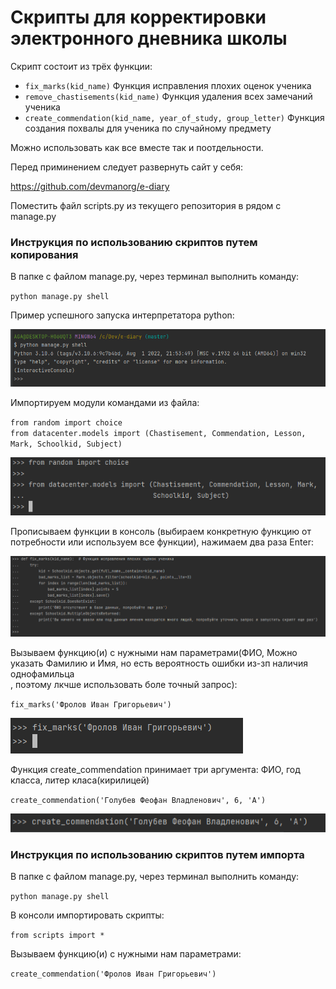 # Скрипты для корректировки электронного дневника школы

Скрипт состоит из трёх функции:

- `fix_marks(kid_name)` Функция исправления плохих оценок ученика
- `remove_chastisements(kid_name)` Функция удаления всех замечаний ученика
- `create_commendation(kid_name, year_of_study, group_letter)` Функция создания похвалы для ученика по случайному предмету

Можно использовать как все вместе так и поотдельности.

Перед приминением следует развернуть сайт у себя:

https://github.com/devmanorg/e-diary

Поместить файл scripts.py из текущего репозитория в рядом с manage.py

### Инструкция по использованию скриптов путем копирования

В папке с файлом manage.py, через терминал выполнить команду:

`python manage.py shell`

Пример успешного запуска интерпретатора python:

![img.png](img.png)

Импортируем модули командами из файла:

`from random import choice` <br>
`from datacenter.models import (Chastisement, Commendation, Lesson, Mark,
                               Schoolkid, Subject)`

![img_1.png](img_1.png)

Прописываем функции в консоль (выбираем конкретную функцию от потребности или используем все функции), нажимаем два раза Enter:

![img_2.png](img_2.png)

Вызываем функцию(и) с нужными нам параметрами(ФИО, Можно указать Фамилию и Имя, но есть вероятность ошибки из-зп наличия однофамильца<br>
, поэтому лкчше использовать боле точный запрос):

`fix_marks('Фролов Иван Григорьевич')`

![img_3.png](img_3.png)

Функция create_commendation принимает три аргумента: ФИО, год класса, литер класа(кирилицей)

`create_commendation('Голубев Феофан Владленович', 6, 'A')`

![img_4.png](img_4.png)


### Инструкция по использованию скриптов путем импорта

В папке с файлом manage.py, через терминал выполнить команду:

`python manage.py shell`

В консоли импортировать скрипты:

`from scripts import *`

Вызываем функцию(и) с нужными нам параметрами:

`create_commendation('Фролов Иван Григорьевич')`